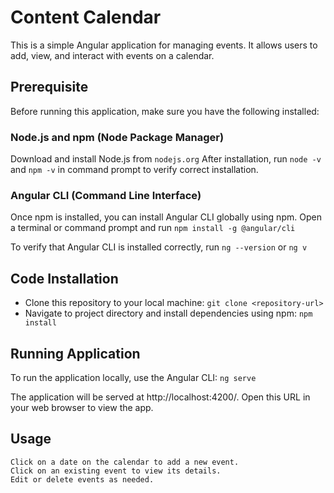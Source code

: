 # Content Calendar

This is a simple Angular application for managing events. It allows users to add, view, and interact with events on a calendar.

## Prerequisite
Before running this application, make sure you have the following installed:

### Node.js and npm (Node Package Manager) 

Download and install Node.js from `nodejs.org`
After installation, run `node -v` and `npm -v` in command prompt to verify correct installation.

### Angular CLI (Command Line Interface)

Once npm is installed, you can install Angular CLI globally using npm. Open a terminal or command prompt and run `npm install -g @angular/cli`

To verify that Angular CLI is installed correctly, run `ng --version` or `ng v`

## Code Installation

- Clone this repository to your local machine: `git clone <repository-url>`
- Navigate to project directory and install dependencies using npm: `npm install`

## Running Application

To run the application locally, use the Angular CLI: `ng serve`

The application will be served at http://localhost:4200/. Open this URL in your web browser to view the app.

## Usage

    Click on a date on the calendar to add a new event.
    Click on an existing event to view its details.
    Edit or delete events as needed.
